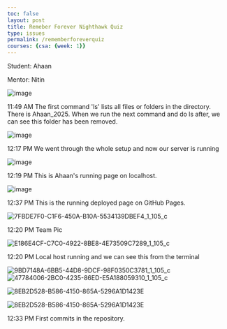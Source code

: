 ```yaml
---
toc: false
layout: post
title: Remeber Forever Nighthawk Quiz
type: issues
permalink: /rememberforeverquiz
courses: {csa: {week: 1}}
---
```


Student: Ahaan

Mentor: Nitin

![image](/NitinBstudent_2025/images/imagecopy.png)

11:49 AM The first command 'ls' lists all files or folders in the directory. There is Ahaan_2025. When we run the next command and do ls after, we can see this folder has been removed.

![image](/NitinBstudent_2025/images/imagecopy2.png)

12:17 PM We went through the whole setup and now our server is running

![image](/NitinBstudent_2025/images/imagecopy3.png)

12:19 PM This is Ahaan's running page on localhost.

![image](/NitinBstudent_2025/images/imagecopy4.png)

12:37 PM This is the running deployed page on GitHub Pages.

![7FBDE7F0-C1F6-450A-B10A-5534139DBEF4_1_105_c](/NitinBstudent_2025/images/imagecopy5.png)

12:20 PM Team Pic

![E186E4CF-C7C0-4922-8BE8-4E73509C7289_1_105_c](/NitinBstudent_2025/images/imagecopy6.png)

12:20 PM Local host running and we can see this from the terminal

![9BD7148A-6BB5-44D8-9DCF-98F0350C3781_1_105_c](/NitinBstudent_2025/images/imagecopy7.png)
![47784006-2BC0-4235-86ED-E5A188059310_1_105_c](/NitinBstudent_2025/images/imagecopy8.png)

![8EB2D528-B586-4150-865A-5296A1D1423E](/NitinBstudent_2025/images/imagecopy9.png)

![8EB2D528-B586-4150-865A-5296A1D1423E](/NitinBstudent_2025/images/imagecopy10.png)

12:33 PM First commits in the repository.
